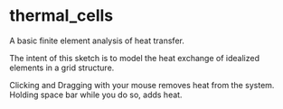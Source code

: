 # thermal_cells
A basic finite element analysis of heat transfer.

The intent of this sketch is to model the heat exchange of idealized elements in a grid structure.

Clicking and Dragging with your mouse removes heat from the system. Holding space bar while you do so, adds heat.
